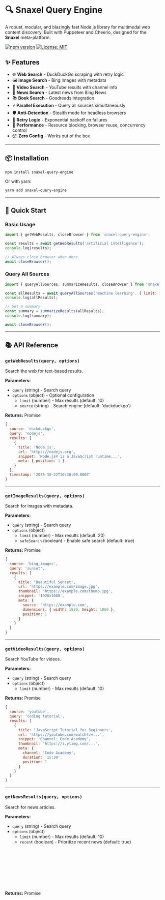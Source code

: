 # 🔍 Snaxel Query Engine

A robust, modular, and blazingly fast Node.js library for multimodal web content discovery. Built with Puppeteer and Cheerio, designed for the **Snaxel** meta-platform.

[![npm version](https://img.shields.io/npm/v/snaxel-query-engine.svg)](https://www.npmjs.com/package/snaxel-query-engine)
[![License: MIT](https://img.shields.io/badge/License-MIT-yellow.svg)](https://opensource.org/licenses/MIT)

## ✨ Features

- 🌐 **Web Search** - DuckDuckGo scraping with retry logic
- 🖼️ **Image Search** - Bing Images with metadata
- 🎥 **Video Search** - YouTube results with channel info
- 📰 **News Search** - Latest news from Bing News
- 📚 **Book Search** - Goodreads integration
- ⚡ **Parallel Execution** - Query all sources simultaneously
- 🛡️ **Anti-Detection** - Stealth mode for headless browsers
- 🔄 **Retry Logic** - Exponential backoff on failures
- 🚀 **Performance** - Resource blocking, browser reuse, concurrency control
- 📦 **Zero Config** - Works out of the box

---

## 📦 Installation

```bash
npm install snaxel-query-engine
```

Or with yarn:

```bash
yarn add snaxel-query-engine
```

---

## 🚀 Quick Start

### Basic Usage

```javascript
import { getWebResults, closeBrowser } from 'snaxel-query-engine';

const results = await getWebResults('artificial intelligence');
console.log(results);

// Always close browser when done
await closeBrowser();
```

### Query All Sources

```javascript
import { queryAllSources, summarizeResults, closeBrowser } from 'snaxel-query-engine';

const allResults = await queryAllSources('machine learning', { limit: 10 });
console.log(allResults);

// Get a summary
const summary = summarizeResults(allResults);
console.log(summary);

await closeBrowser();
```

---

## 📚 API Reference

### `getWebResults(query, options)`

Search the web for text-based results.

**Parameters:**
- `query` (string) - Search query
- `options` (object) - Optional configuration
  - `limit` (number) - Max results (default: 10)
  - `source` (string) - Search engine (default: 'duckduckgo')

**Returns:** Promise<Object>

```javascript
{
  source: 'duckduckgo',
  query: 'nodejs',
  results: [
    {
      title: 'Node.js',
      url: 'https://nodejs.org',
      snippet: 'Node.js® is a JavaScript runtime...',
      meta: { position: 1 }
    }
  ],
  timestamp: '2025-10-22T10:30:00.000Z'
}
```

---

### `getImageResults(query, options)`

Search for images with metadata.

**Parameters:**
- `query` (string) - Search query
- `options` (object)
  - `limit` (number) - Max results (default: 20)
  - `safeSearch` (boolean) - Enable safe search (default: true)

**Returns:** Promise<Object>

```javascript
{
  source: 'bing_images',
  query: 'sunset',
  results: [
    {
      title: 'Beautiful Sunset',
      url: 'https://example.com/image.jpg',
      thumbnail: 'https://example.com/thumb.jpg',
      snippet: '1920x1080',
      meta: {
        source: 'https://example.com',
        dimensions: { width: 1920, height: 1080 },
        position: 1
      }
    }
  ]
}
```

---

### `getVideoResults(query, options)`

Search YouTube for videos.

**Parameters:**
- `query` (string) - Search query
- `options` (object)
  - `limit` (number) - Max results (default: 10)

**Returns:** Promise<Object>

```javascript
{
  source: 'youtube',
  query: 'coding tutorial',
  results: [
    {
      title: 'JavaScript Tutorial for Beginners',
      url: 'https://youtube.com/watch?v=...',
      snippet: 'Channel: Code Academy',
      thumbnail: 'https://i.ytimg.com/...',
      meta: {
        channel: 'Code Academy',
        duration: '15:30',
        position: 1
      }
    }
  ]
}
```

---

### `getNewsResults(query, options)`

Search for news articles.

**Parameters:**
- `query` (string) - Search query
- `options` (object)
  - `limit` (number) - Max results (default: 10)
  - `recent` (boolean) - Prioritize recent news (default: true)

**Returns:** Promise<Object>

---

### `getBookResults(query, options)`

Search for books on Goodreads.

**Parameters:**
- `query` (string) - Search query
- `options` (object)
  - `limit` (number) - Max results (default: 10)

**Returns:** Promise<Object>

---

### `queryAllSources(query, options)`

Query all sources in parallel with concurrency control.

**Parameters:**
- `query` (string) - Search query
- `options` (object) - Options applied to all sources

**Returns:** Promise<Object>

```javascript
{
  query: 'artificial intelligence',
  timestamp: '2025-10-22T10:30:00.000Z',
  sources: {
    web: { source: 'duckduckgo', results: [...] },
    images: { source: 'bing_images', results: [...] },
    videos: { source: 'youtube', results: [...] },
    news: { source: 'bing_news', results: [...] },
    books: { source: 'goodreads', results: [...] }
  }
}
```

---

### `summarizeResults(queryResults)`

Generate a summary of query results.

**Parameters:**
- `queryResults` (object) - Results from `queryAllSources()`

**Returns:** Object

```javascript
{
  query: 'machine learning',
  totalResults: 47,
  topResults: [
    {
      source: 'web',
      top: [
        { title: '...', url: '...' },
        { title: '...', url: '...' },
        { title: '...', url: '...' }
      ]
    }
  ]
}
```

---

### `closeBrowser()`

Close the shared browser instance. Always call this when done.

```javascript
await closeBrowser();
```

---

## 🎯 CLI Usage

Install globally or use npx:

```bash
npx snaxel-query "your search query" [options]
```

### CLI Options

```bash
--web          Search web results only
--images       Search images only
--videos       Search videos only
--news         Search news only
--books        Search books only
--all          Search all sources (default)
--limit <n>    Limit results per source (default: 10)
--json         Output raw JSON
--summary      Show summary only
--help         Show help message
```

### CLI Examples

```bash
# Search all sources
npx snaxel-query "artificial intelligence"

# Search specific source
npx snaxel-query "cat videos" --videos --limit 5

# Get JSON output
npx snaxel-query "latest tech news" --news --json

# Get summary
npx snaxel-query "nodejs books" --all --summary
```

---

## 🔧 Advanced Configuration

### Custom Configuration

```javascript
import { CONFIG } from 'snaxel-query-engine';

// Modify global config
CONFIG.timeout = 60000; // 60 seconds
CONFIG.maxRetries = 5;
CONFIG.concurrency = 5;
CONFIG.userAgent = 'Custom User Agent';
```

### Integration with Next.js API Routes

```javascript
// pages/api/search.js
import { queryAllSources, closeBrowser } from 'snaxel-query-engine';

export default async function handler(req, res) {
  const { query, sources = ['web', 'images'], limit = 10 } = req.body;

  try {
    const results = await queryAllSources(query, { limit });
    
    res.status(200).json({
      success: true,
      data: results
    });
  } catch (error) {
    res.status(500).json({
      success: false,
      error: error.message
    });
  } finally {
    // Optional: close browser after each request
    // await closeBrowser();
  }
}
```

### React Component Example

```jsx
import { useState } from 'react';

export default function SearchComponent() {
  const [query, setQuery] = useState('');
  const [results, setResults] = useState(null);
  const [loading, setLoading] = useState(false);

  const handleSearch = async () => {
    setLoading(true);
    try {
      const response = await fetch('/api/search', {
        method: 'POST',
        headers: { 'Content-Type': 'application/json' },
        body: JSON.stringify({ query, sources: ['web', 'images', 'videos'] })
      });
      const data = await response.json();
      setResults(data.data);
    } catch (error) {
      console.error('Search failed:', error);
    } finally {
      setLoading(false);
    }
  };

  return (
    <div>
      <input 
        value={query} 
        onChange={(e) => setQuery(e.target.value)}
        placeholder="Search..." 
      />
      <button onClick={handleSearch} disabled={loading}>
        {loading ? 'Searching...' : 'Search'}
      </button>
      
      {results && (
        <div>
          <h3>Web Results: {results.sources.web?.results.length}</h3>
          <h3>Images: {results.sources.images?.results.length}</h3>
          <h3>Videos: {results.sources.videos?.results.length}</h3>
        </div>
      )}
    </div>
  );
}
```

---

## ⚙️ Performance Optimization

### Browser Reuse

The library automatically reuses browser instances across queries for better performance:

```javascript
// Good: Reuses browser
for (let i = 0; i < 10; i++) {
  await getWebResults(`query ${i}`);
}
await closeBrowser(); // Close once at the end

// Bad: Creates new browser each time
for (let i = 0; i < 10; i++) {
  await getWebResults(`query ${i}`);
  await closeBrowser(); // Don't do this in loops!
}
```

### Resource Blocking

Images, stylesheets, and fonts are automatically blocked for faster scraping. This is configurable:

```javascript
CONFIG.blockResources = ['image', 'stylesheet', 'font', 'media'];
```

### Concurrency Control

Parallel queries are limited to prevent overwhelming the system:

```javascript
CONFIG.concurrency = 3; // Max 3 concurrent scrapers
```

---

## 🛡️ Anti-Detection Features

- Custom user agent
- WebDriver flag removal
- Navigator properties spoofing
- Realistic viewport sizes
- Request interception
- Headless mode with stealth

---

## 🐛 Error Handling

All functions include retry logic with exponential backoff:

```javascript
try {
  const results = await getWebResults('query');
} catch (error) {
  console.error('Search failed after retries:', error.message);
}
```

Errors are gracefully handled in `queryAllSources()`:

```javascript
const results = await queryAllSources('query');

if (results.sources.web.error) {
  console.error('Web search failed:', results.sources.web.error);
}
```

---

## 📊 Example Output

```javascript
{
  "source": "duckduckgo",
  "query": "nodejs tutorial",
  "results": [
    {
      "title": "Node.js Tutorial - W3Schools",
      "url": "https://www.w3schools.com/nodejs/",
      "snippet": "Node.js is an open source server environment...",
      "meta": { "position": 1 }
    },
    {
      "title": "Introduction to Node.js",
      "url": "https://nodejs.dev/learn",
      "snippet": "Learn how to use Node.js to build apps...",
      "meta": { "position": 2 }
    }
  ],
  "timestamp": "2025-10-22T10:30:00.000Z"
}
```

---

## 🤝 Contributing

Contributions are welcome! Please follow these guidelines:

1. Fork the repository
2. Create a feature branch (`git checkout -b feature/amazing-feature`)
3. Commit your changes (`git commit -m 'Add amazing feature'`)
4. Push to the branch (`git push origin feature/amazing-feature`)
5. Open a Pull Request

---

## 📝 License

MIT © Snaxel Team

---

## 🔗 Links

- [Documentation](https://github.com/Priyanshu-i/snaxel-query-engine)
- [npm Package](https://www.npmjs.com/package/snaxel-query-engine)
- [Report Issues](https://github.com/Priyanshu-i/snaxel-query-engine/issues)

---

## ⚠️ Disclaimer

This library is for educational and research purposes. Always respect website terms of service and robots.txt files. Use responsibly and ethically.

---

## 🙏 Acknowledgments

- Built with [Puppeteer](https://pptr.dev/)
- Powered by [Cheerio](https://cheerio.js.org/)
- Concurrency by [p-limit](https://github.com/sindresorhus/p-limit)

---

**Made with ❤️ by the Snaxel Team**